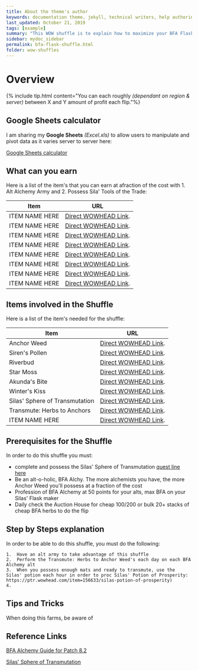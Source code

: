```yaml
---
title: About the theme's author
keywords: documentation theme, jekyll, technical writers, help authoring tools, hat replacements
last_updated: October 21, 2019
tags: [example]
summary: "This WOW shuffle is to explain how to maximize your BFA Flask from doing the shuffle I personally use myself for minimal effort w/ my alt army"
sidebar: mydoc_sidebar
permalink: bfa-flask-shuffle.html
folder: wow-shuffles
---
```


# Overview
{% include tip.html content="You can each roughly _(dependant on region & server)_ between X and Y amount of profit each flip."%}

## Google Sheets calculator
I am sharing my **Google Sheets** _(Excel.xls)_ to allow users to manipulate and pivot data as it varies server to server here:

[Google Sheets calculator](www.twitch.tv/mozzletoff)

## What can you earn

Here is a list of the item's that you can earn at afraction of the cost with 1. Alt Alchemy Army and 2. Possess Sila' Tools of the Trade:

|Item|URL|
|-------|--------|
|ITEM NAME HERE|[Direct WOWHEAD Link](https://www.wowhead.com/spell=139192/sky-golem).|
|ITEM NAME HERE|[Direct WOWHEAD Link](https://www.wowhead.com/spell=139192/sky-golem).|
|ITEM NAME HERE|[Direct WOWHEAD Link](https://www.wowhead.com/spell=139192/sky-golem).|
|ITEM NAME HERE|[Direct WOWHEAD Link](https://www.wowhead.com/spell=139192/sky-golem).|
|ITEM NAME HERE|[Direct WOWHEAD Link](https://www.wowhead.com/spell=139192/sky-golem).|
|ITEM NAME HERE|[Direct WOWHEAD Link](https://www.wowhead.com/spell=139192/sky-golem).|
|ITEM NAME HERE|[Direct WOWHEAD Link](https://www.wowhead.com/spell=139192/sky-golem).|
|ITEM NAME HERE|[Direct WOWHEAD Link](https://www.wowhead.com/spell=139192/sky-golem).|


## Items involved in the Shuffle

Here is a list of the item's needed for the shuffle:

|Item|URL|
|-------|--------|
|Anchor Weed |[Direct WOWHEAD Link](https://ptr.wowhead.com/item=152510/anchor-weed).|
|Siren's Pollen|[Direct WOWHEAD Link](https://ptr.wowhead.com/item=152509/sirens-pollen).|
|Riverbud|[Direct WOWHEAD Link](https://ptr.wowhead.com/item=152505/riverbud).|
|Star Moss|[Direct WOWHEAD Link](https://ptr.wowhead.com/item=152506/star-moss).|
|Akunda's Bite|[Direct WOWHEAD Link](https://ptr.wowhead.com/item=152507/akundas-bite).|
|Winter's Kiss|[Direct WOWHEAD Link](https://ptr.wowhead.com/item=152508/winters-kiss).|
|Silas' Sphere of Transmutation|[Direct WOWHEAD Link](https://www.wowhead.com/item=156631/silas-sphere-of-transmutation#guides).|
|Transmute: Herbs to Anchors|[Direct WOWHEAD Link](https://ptr.wowhead.com/spell=286547/transmute-herbs-to-anchors).|
|ITEM NAME HERE|[Direct WOWHEAD Link](https://www.wowhead.com/spell=139192/sky-golem).|


## Prerequisites for the Shuffle
In order to do this shuffle you must:

* complete and possess the Silas' Sphere of Transmutation [quest line here](https://www.wowhead.com/news=290390/silas-sphere-of-transmutation-and-alchemy-profession-questline-for-tools-of-the-)
* Be an alt-o-holic, BFA Alchy. The more alchemists you have, the more Anchor Weed you'll possess at a fraction of the cost
* Profession of BFA Alchemy at 50 points for your alts, max BFA on your Silas' Flask maker
* Daily check the Auction House for cheap 100/200 or bulk 20+ stacks of cheap BFA herbs to do the flip

## Step by Steps explanation
In order to be able to do this shuffle, you must do the following:

```
1.  Have an alt army to take advantage of this shuffle
2.  Perform the Transmute: Herbs to Anchor Weed's each day on each BFA Alchemy alt
3.  When you possess enough mats and ready to transmute, use the Silas' potion each hour in order to proc Silas' Potion of Prosperity: https://ptr.wowhead.com/item=156633/silas-potion-of-prosperity)
4.
```



## Tips and Tricks
When doing this farms, be aware of

## Reference Links
[BFA Alchemy Guide for Patch 8.2](https://www.wowhead.com/bfa-alchemy-guide)

[Silas' Sphere of Transmutation](https://www.wowhead.com/item=156631/silas-sphere-of-transmutation#guides)


